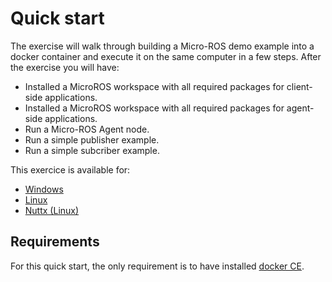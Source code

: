 # Quick start


The exercise will walk through building a Micro-ROS demo example into a docker container and execute it on the same computer in a few steps.
After the exercise you will have:

- Installed a MicroROS workspace with all required packages for client-side applications.
- Installed a MicroROS workspace with all required packages for agent-side applications.
- Run a Micro-ROS Agent node.
- Run a simple publisher example.
- Run a simple subcriber example.

This exercice is available for:

- [Windows](Windows_quick_start.md)
- [Linux](Linux_quick_start.md)
- [Nuttx (Linux)](Nuttx_Linux_quick_start.md)

## Requirements

For this quick start, the only requirement is to have installed [docker CE](https://docs.docker.com/install/). 
